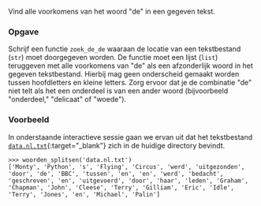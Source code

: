 Vind alle voorkomens van het woord "de" in een gegeven tekst.

### Opgave

Schrijf een functie `zoek_de_de` waaraan de locatie van een tekstbestand (`str`) moet doorgegeven worden. De functie moet een lijst (`list`) teruggeven met alle voorkomens van "de" als een afzonderlijk woord in het gegeven tekstbestand. Hierbij mag geen onderscheid gemaakt worden tussen hoofdletters en kleine letters. Zorg ervoor dat je de
combinatie "de" niet telt als het een onderdeel is van een ander woord
(bijvoorbeeld "onderdeel," "delicaat" of "woede").

### Voorbeeld

In onderstaande interactieve sessie gaan we ervan uit dat het tekstbestand [`data.nl.txt`](media/data/data.nl.txt){:target="_blank"} zich in de huidige directory bevindt.

```console?lang=python&prompt=>>>
>>> woorden_splitsen('data.nl.txt')
['Monty', 'Python', 's', 'Flying', 'Circus', 'werd', 'uitgezonden', 'door', 'de', 'BBC', 'tussen', 'en', 'en', 'werd', 'bedacht', 'geschreven', 'en', 'uitgevoerd', 'door', 'haar', 'leden', 'Graham', 'Chapman', 'John', 'Cleese', 'Terry', 'Gilliam', 'Eric', 'Idle', 'Terry', 'Jones', 'en', 'Michael', 'Palin']
```
